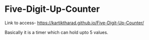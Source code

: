 # Five-Digit-Up-Counter
Link to access- https://kartiktharad.github.io/Five-Digit-Up-Counter/

Basically it is a timer which can hold upto 5 values.

